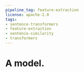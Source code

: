 ```yaml
---
pipeline_tag: feature-extraction
license: apache-2.0
tags:
- sentence-transformers
- feature-extraction
- sentence-similarity
- transformers
---
```


# A model.

